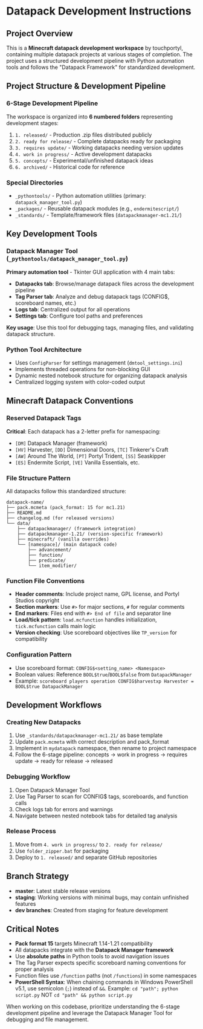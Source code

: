 # Datapack Development Instructions

## Project Overview
This is a **Minecraft datapack development workspace** by touchportyl, containing multiple datapack projects at various stages of completion. The project uses a structured development pipeline with Python automation tools and follows the "Datapack Framework" for standardized development.

## Project Structure & Development Pipeline

### 6-Stage Development Pipeline
The workspace is organized into **6 numbered folders** representing development stages:
1. `1. released/` - Production .zip files distributed publicly
2. `2. ready for release/` - Complete datapacks ready for packaging
3. `3. requires update/` - Working datapacks needing version updates
4. `4. work in progress/` - Active development datapacks
5. `5. concepts/` - Experimental/unfinished datapack ideas
6. `6. archived/` - Historical code for reference

### Special Directories
- `_pythontools/` - Python automation utilities (primary: `datapack_manager_tool.py`)
- `_packages/` - Reusable datapack modules (e.g., `endermitescript/`)
- `_standards/` - Template/framework files (`datapackmanager-mc1.21/`)

## Key Development Tools

### Datapack Manager Tool (`_pythontools/datapack_manager_tool.py`)
**Primary automation tool** - Tkinter GUI application with 4 main tabs:
- **Datapacks tab**: Browse/manage datapack files across the development pipeline
- **Tag Parser tab**: Analyze and debug datapack tags (CONFIG$, scoreboard names, etc.)
- **Logs tab**: Centralized output for all operations
- **Settings tab**: Configure tool paths and preferences

**Key usage**: Use this tool for debugging tags, managing files, and validating datapack structure.

### Python Tool Architecture
- Uses `ConfigParser` for settings management (`dmtool_settings.ini`)
- Implements threaded operations for non-blocking GUI
- Dynamic nested notebook structure for organizing datapack analysis
- Centralized logging system with color-coded output

## Minecraft Datapack Conventions

### Reserved Datapack Tags
**Critical**: Each datapack has a 2-letter prefix for namespacing:
- `[DM]` Datapack Manager (framework)
- `[HV]` Harvester, `[DD]` Dimensional Doors, `[TC]` Tinkerer's Craft
- `[AW]` Around The World, `[PT]` Portyl Trident, `[SS]` Seaskipper
- `[ES]` Endermite Script, `[VE]` Vanilla Essentials, etc.

### File Structure Pattern
All datapacks follow this standardized structure:
```
datapack-name/
├── pack.mcmeta (pack_format: 15 for mc1.21)
├── README.md
├── changelog.md (for released versions)
└── data/
    ├── datapackmanager/ (framework integration)
    ├── datapackmanager-1.21/ (version-specific framework)
    ├── minecraft/ (vanilla overrides)
    └── [namespace]/ (main datapack code)
        ├── advancement/
        ├── function/
        ├── predicate/
        └── item_modifier/
```

### Function File Conventions
- **Header comments**: Include project name, GPL license, and Portyl Studios copyright
- **Section markers**: Use `#>` for major sections, `#` for regular comments
- **End markers**: Files end with `#> End of file` and separator line
- **Load/tick pattern**: `load.mcfunction` handles initialization, `tick.mcfunction` calls main logic
- **Version checking**: Use scoreboard objectives like `TP_version` for compatibility

### Configuration Pattern
- Use scoreboard format: `CONFIG$<setting_name> <Namespace>` 
- Boolean values: Reference `BOOL$true`/`BOOL$false` from `DatapackManager`
- Example: `scoreboard players operation CONFIG$harvestxp Harvester = BOOL$true DatapackManager`

## Development Workflows

### Creating New Datapacks
1. Use `_standards/datapackmanager-mc1.21/` as base template
2. Update `pack.mcmeta` with correct description and pack_format
3. Implement in `mydatapack` namespace, then rename to project namespace
4. Follow the 6-stage pipeline: concepts → work in progress → requires update → ready for release → released

### Debugging Workflow
1. Open Datapack Manager Tool
2. Use Tag Parser to scan for CONFIG$ tags, scoreboards, and function calls
3. Check logs tab for errors and warnings
4. Navigate between nested notebook tabs for detailed tag analysis

### Release Process
1. Move from `4. work in progress/` to `2. ready for release/`
2. Use `folder_zipper.bat` for packaging
3. Deploy to `1. released/` and separate GitHub repositories

## Branch Strategy
- **master**: Latest stable release versions
- **staging**: Working versions with minimal bugs, may contain unfinished features
- **dev branches**: Created from staging for feature development

## Critical Notes
- **Pack format 15** targets Minecraft 1.14-1.21 compatibility
- All datapacks integrate with the **Datapack Manager framework**
- Use **absolute paths** in Python tools to avoid navigation issues
- The Tag Parser expects specific scoreboard naming conventions for proper analysis
- Function files use `/function` paths (not `/functions`) in some namespaces
- **PowerShell Syntax**: When chaining commands in Windows PowerShell v5.1, use semicolon (`;`) instead of `&&`. Example: `cd "path"; python script.py` NOT `cd "path" && python script.py`

When working on this codebase, prioritize understanding the 6-stage development pipeline and leverage the Datapack Manager Tool for debugging and file management.